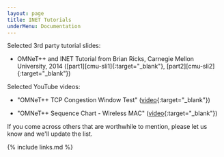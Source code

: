 ```yaml
---
layout: page
title: INET Tutorials
underMenu: Documentation
---
```


Selected 3rd party tutorial slides:

* OMNeT++ and INET Tutorial from Brian Ricks, Carnegie Mellon University, 2014
  ([part1][cmu-sli1]{:target="_blank"}, [part2][cmu-sli2]{:target="_blank"})

Selected YouTube videos:

* "OMNeT++ TCP Congestion Window Test" ([video](http://www.youtube.com/watch?v=m2n5vZQ4030){:target="_blank"})

* "OMNeT++ Sequence Chart - Wireless MAC" ([video](http://www.youtube.com/watch?v=9yZZFgwl4Ns){:target="_blank"})

If you come across others that are worthwhile to mention, please let us
know and we'll update the list.

{% include links.md %}
